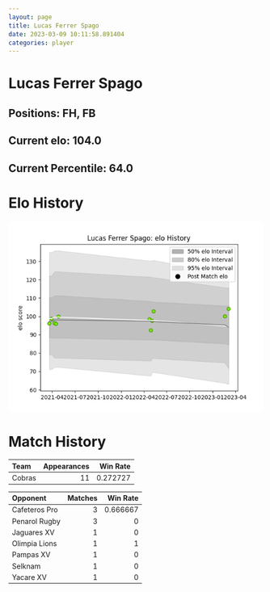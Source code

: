 ```yaml
---  
layout: page  
title: Lucas Ferrer Spago  
date: 2023-03-09 10:11:58.891404  
categories: player  
---
```

# Lucas Ferrer Spago

## Positions: FH, FB

## Current elo: 104.0

## Current Percentile: 64.0

# Elo History


![elo history](history_LucasFerrerSpago.png)
# Match History


| Team   |   Appearances |   Win Rate |
|:-------|--------------:|-----------:|
| Cobras |            11 |   0.272727 |

| Opponent      |   Matches |   Win Rate |
|:--------------|----------:|-----------:|
| Cafeteros Pro |         3 |   0.666667 |
| Penarol Rugby |         3 |   0        |
| Jaguares XV   |         1 |   0        |
| Olimpia Lions |         1 |   1        |
| Pampas XV     |         1 |   0        |
| Selknam       |         1 |   0        |
| Yacare XV     |         1 |   0        |